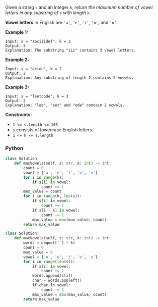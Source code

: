 Given a string  `s`  and an integer  `k`, return  _the maximum number of vowel letters in any substring of_ `s` _with length_ `k`.

**Vowel letters**  in English are  `'a'`,  `'e'`,  `'i'`,  `'o'`, and  `'u'`.

**Example 1:**
```
Input: s = "abciiidef", k = 3
Output: 3
Explanation: The substring "iii" contains 3 vowel letters.

```
**Example 2:**
```
Input: s = "aeiou", k = 2
Output: 2
Explanation: Any substring of length 2 contains 2 vowels.
```

**Example 3:**
```
Input: s = "leetcode", k = 3
Output: 2
Explanation: "lee", "eet" and "ode" contain 2 vowels.
```

**Constraints:**

-   `1 <= s.length <= 105`
-   `s`  consists of lowercase English letters.
-   `1 <= k <= s.length`


### Python
```python
class Solution:
    def maxVowels(self, s: str, k: int) -> int:
        count = 0
        vowel = {'a', 'e', 'i', 'o', 'u'}
        for i in range(k):
            if s[i] in vowel:
                count += 1
        max_value = count
        for i in range(k, len(s)):
            if s[i] in vowel:
                count += 1
            if s[i - k] in vowel:
                count -= 1
            max_value = max(max_value, count)
        return max_value
```
```python
class Solution:
    def maxVowels(self, s: str, k: int) -> int:
        words = deque([''] * k)
        count = 0
        max_value = 0
        vowel = {'a', 'e', 'i', 'o', 'u'}
        for i in range(len(s)):
            if s[i] in vowel:
                count += 1
            words.append(s[i])
            char = words.popleft()
            if char in vowel:
                count -= 1
            max_value = max(max_value, count)
        return max_value
```